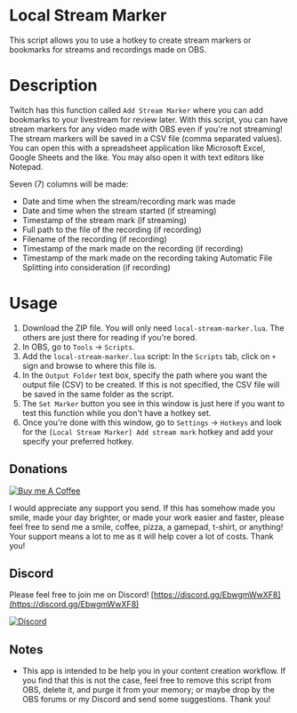 # Local Stream Marker
This script allows you to use a hotkey to create stream markers
or bookmarks for streams and recordings made on OBS.

# Description
Twitch has this function called `Add Stream Marker` where you
can add bookmarks to your livestream for review later. With
this script, you can have stream markers for any video made
with OBS even if you're not streaming! The stream markers will
be saved in a CSV file (comma separated values). You can open
this with a spreadsheet application like Microsoft Excel,
Google Sheets and the like. You may also open it with text
editors like Notepad.

Seven (7) columns will be made:
* Date and time when the stream/recording mark was made
* Date and time when the stream started (if streaming)
* Timestamp of the stream mark (if streaming)
* Full path to the file of the recording (if recording)
* Filename of the recording (if recording)
* Timestamp of the mark made on the recording (if recording)
* Timestamp of the mark made on the recording taking Automatic File Splitting into consideration (if recording)


# Usage
1. Download the ZIP file. You will only need `local-stream-marker.lua`. The others are just there for reading if you're bored.
1. In OBS, go to `Tools` -> `Scripts`.
3. Add the `local-stream-marker.lua` script: In the `Scripts` tab, click on `+` sign and browse to where this file is.
4. In the `Output Folder` text box, specify the path where you want the output file (CSV) to be created. If this is not specified, the CSV file will be saved in the same folder as the script.
5. The `Set Marker` button you see in this window is just here if you want to test this function while you don't have a hotkey set.
6. Once you're done with this window, go to `Settings` -> `Hotkeys` and look for the `[Local Stream Marker] Add stream mark` hotkey and add your specify your preferred hotkey.

## Donations
[![Buy me A Coffee](http://sidestream.tk/wp-content/uploads/2021/06/white-button-e1624263691285.png "Buy Me A Coffee")](https://buymeacoffee.com/honganqi)

I would appreciate any support you send. If this has somehow
made you smile, made your day brighter, or made your work
easier and faster, please feel free to send me a smile, coffee,
pizza, a gamepad, t-shirt, or anything! Your support means a
lot to me as it will help cover a lot of costs. Thank you!

## Discord
Please feel free to join me on Discord!
[https://discord.gg/EbwgmWwXF8](https://discord.gg/EbwgmWwXF8)

[![Discord](https://discord.com/assets/f9bb9c4af2b9c32a2c5ee0014661546d.png)](https://discord.gg/EbwgmWwXF8)

## Notes
* This app is intended to be help you in your content creation
workflow. If you find that this is not the case, feel free to
remove this script from OBS, delete it, and purge it from your
memory; or maybe drop by the OBS forums or my Discord and send
some suggestions. Thank you!